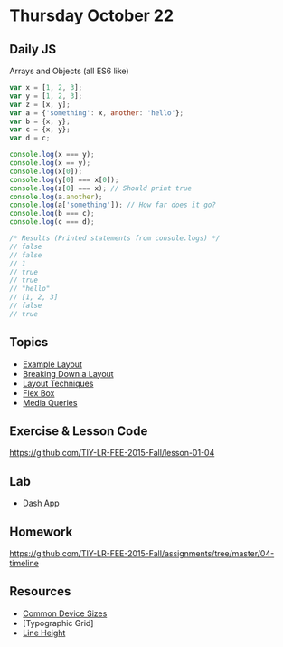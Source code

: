 # Thursday October 22


## Daily JS

Arrays and Objects (all ES6 like)

```js
var x = [1, 2, 3];
var y = [1, 2, 3];
var z = [x, y];
var a = {'something': x, another: 'hello'};
var b = {x, y};
var c = {x, y};
var d = c;

console.log(x === y);
console.log(x == y);
console.log(x[0]);
console.log(y[0] === x[0]);
console.log(z[0] === x); // Should print true
console.log(a.another);
console.log(a['something']); // How far does it go?
console.log(b === c);
console.log(c === d);

/* Results (Printed statements from console.logs) */
// false
// false
// 1
// true
// true
// "hello"
// [1, 2, 3]
// false
// true
```

## Topics

* [Example Layout](https://raw.githubusercontent.com/TIY-Austin-Front-End-Engineering/mobile-layout-2/master/stage4.png)
* [Breaking Down a Layout](layout-planning.html)
* [Layout Techniques](layout-tricks.html)
* [Flex Box](flex-box.html)
* [Media Queries](media-queries.html)

## Exercise & Lesson Code

https://github.com/TIY-LR-FEE-2015-Fall/lesson-01-04

## Lab

* [Dash App](https://kapeli.com/dash)

## Homework

https://github.com/TIY-LR-FEE-2015-Fall/assignments/tree/master/04-timeline

## Resources

* [Common Device Sizes](https://css-tricks.com/snippets/css/media-queries-for-standard-devices/)
* [Typographic Grid]
* [Line Height](https://css-tricks.com/fun-line-height/)
